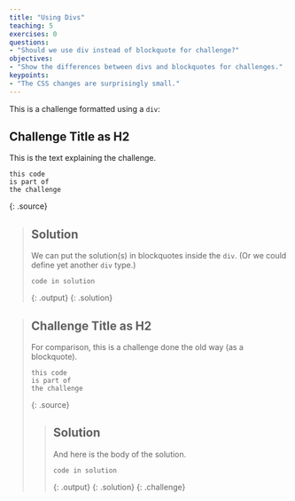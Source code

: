 ```yaml
---
title: "Using Divs"
teaching: 5
exercises: 0
questions:
- "Should we use div instead of blockquote for challenge?"
objectives:
- "Show the differences between divs and blockquotes for challenges."
keypoints:
- "The CSS changes are surprisingly small."
---
```

This is a challenge formatted using a `div`:

<div class="challenge" markdown="1">

## Challenge Title as H2

This is the text explaining the challenge.

~~~
this code
is part of
the challenge
~~~
{: .source}

> ## Solution
>
> We can put the solution(s) in blockquotes inside the `div`.
> (Or we could define yet another `div` type.)
> 
> ~~~
> code in solution
> ~~~
> {: .output}
{: .solution}

</div>

> ## Challenge Title as H2
>
> For comparison, this is a challenge done the old way (as a blockquote).
>
> ~~~
> this code
> is part of
> the challenge
> ~~~
> {: .source}
>
> > ## Solution
> >
> > And here is the body of the solution.
> >
> > ~~~
> > code in solution
> > ~~~
> > {: .output}
> {: .solution}
{: .challenge}
